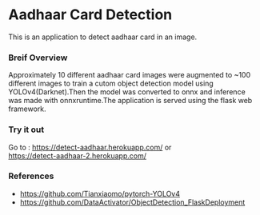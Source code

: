 # Aadhaar Card Detection
This is an application to detect aadhaar card in an image.

### Breif Overview
Approximately 10 different aadhaar card images were augmented to ~100 different images to train a cutom object detection model using YOLOv4(Darknet).Then the model was converted to onnx and inference was made with onnxruntime.The application is served using the flask web framework.

### Try it out
Go to : https://detect-aadhaar.herokuapp.com/ or  
        https://detect-aadhaar-2.herokuapp.com/
  

### References
* https://github.com/Tianxiaomo/pytorch-YOLOv4
* https://github.com/DataActivator/ObjectDetection_FlaskDeployment
